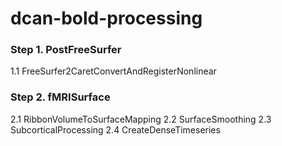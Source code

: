 # dcan-bold-processing

### Step 1. PostFreeSurfer
1.1 FreeSurfer2CaretConvertAndRegisterNonlinear

### Step 2. fMRISurface
2.1 RibbonVolumeToSurfaceMapping
2.2 SurfaceSmoothing
2.3 SubcorticalProcessing
2.4 CreateDenseTimeseries